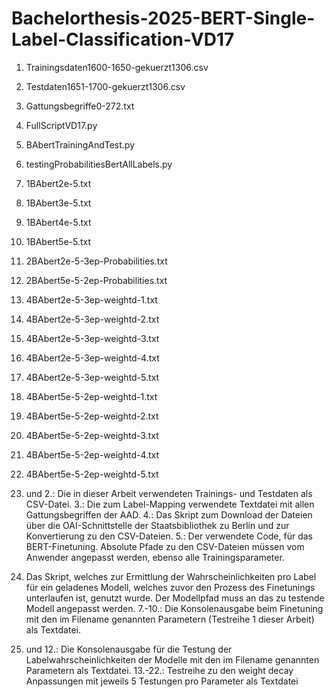 # Bachelorthesis-2025-BERT-Single-Label-Classification-VD17
1.	Trainingsdaten1600-1650-gekuerzt1306.csv 
2.	Testdaten1651-1700-gekuerzt1306.csv
3.	Gattungsbegriffe0-272.txt
4.	FullScriptVD17.py
5.	BAbertTrainingAndTest.py
6.	testingProbabilitiesBertAllLabels.py
7.	1BAbert2e-5.txt
8.	1BAbert3e-5.txt
9.	1BAbert4e-5.txt
10.	1BAbert5e-5.txt
11.	2BAbert2e-5-3ep-Probabilities.txt
12.	2BAbert5e-5-2ep-Probabilities.txt
13.	4BAbert2e-5-3ep-weightd-1.txt
14.	4BAbert2e-5-3ep-weightd-2.txt
15.	4BAbert2e-5-3ep-weightd-3.txt
16.	4BAbert2e-5-3ep-weightd-4.txt
17.	4BAbert2e-5-3ep-weightd-5.txt
18.	4BAbert5e-5-2ep-weightd-1.txt
19.	4BAbert5e-5-2ep-weightd-2.txt
20.	4BAbert5e-5-2ep-weightd-3.txt
21.	4BAbert5e-5-2ep-weightd-4.txt
22.	4BAbert5e-5-2ep-weightd-5.txt
  
1. und 2.: Die in dieser Arbeit verwendeten Trainings- und Testdaten als CSV-Datei.
3.: Die zum Label-Mapping verwendete Textdatei mit allen Gattungsbegriffen der AAD.
4.: Das Skript zum Download der Dateien über die OAI-Schnittstelle der Staatsbibliothek zu Berlin und zur Konvertierung zu den CSV-Dateien.
5.: Der verwendete Code, für das BERT-Finetuning. Absolute Pfade zu den CSV-Dateien müssen vom Anwender angepasst werden, ebenso alle Trainingsparameter.
6. Das Skript, welches zur Ermittlung der Wahrscheinlichkeiten pro Label für ein geladenes Modell, welches zuvor den Prozess des Finetunings unterlaufen ist, genutzt wurde. Der Modellpfad muss an das zu testende Modell angepasst werden.
7.-10.: Die Konsolenausgabe beim Finetuning mit den im Filename genannten Parametern (Testreihe 1 dieser Arbeit) als Textdatei.
11. und 12.: Die Konsolenausgabe für die Testung der Labelwahrscheinlichkeiten der Modelle mit den im Filename genannten Parametern als Textdatei.
13.-22.: Testreihe zu den weight decay Anpassungen mit jeweils 5 Testungen pro Parameter als Textdatei
